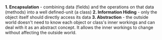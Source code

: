**1. Encapsulation** - combining data (fields) and the operations on that data (methods) into a well defined-unit (a class)
**2. Information Hiding** - only the object itself should directly access its data
**3. Abstraction** - the outside world doesn't need to know each object or class's inner workings and can deal with it as an abstract concept. It allows the inner workings to change without affecting the outside world.